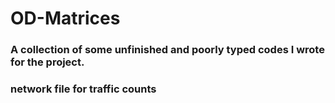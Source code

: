 # OD-Matrices

### A collection of some unfinished and poorly typed codes I wrote for the project. 
### network file for traffic counts

